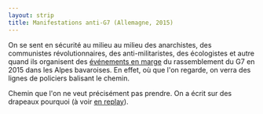 ```yaml
---
layout: strip
title: Manifestations anti-G7 (Allemagne, 2015)
---
```

On se sent en sécurité au milieu au milieu des anarchistes, des
communistes révolutionnaires, des anti-militaristes, des écologistes et
autre quand ils organisent des
[événements en marge](http://www.stop-g7-elmau.info/en/) du
rassemblement du G7 en 2015 dans les Alpes bavaroises. En effet, où
que l'on regarde, on verra des lignes de policiers balisant le chemin.

Chemin que l'on ne veut précisément pas prendre. On a écrit sur des
drapeaux pourquoi (à voir
[en replay](https://www.youtube.com/watch?v=DqnVG32kfG0)).
